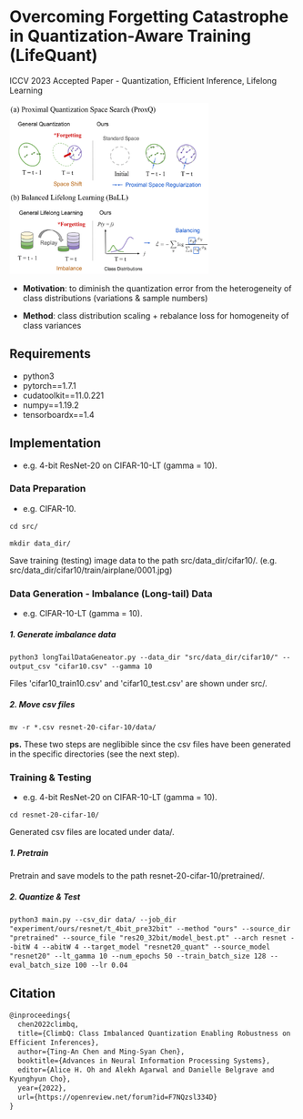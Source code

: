 # Overcoming Forgetting Catastrophe in Quantization-Aware Training (LifeQuant)
ICCV 2023 Accepted Paper - Quantization, Efficient Inference, Lifelong Learning 

<img src="img/overview.png" width="350" height="300">

* **Motivation**: to diminish the quantization error from the heterogeneity of class distributions (variations & sample numbers)

* **Method**: class distribution scaling + rebalance loss for homogeneity of class variances

## Requirements

* python3
* pytorch==1.7.1
* cudatoolkit==11.0.221 
* numpy==1.19.2
* tensorboardx==1.4

## Implementation

* e.g. 4-bit ResNet-20 on CIFAR-10-LT (gamma = 10).

### Data Preparation

* e.g. CIFAR-10.

```shell
cd src/
```
```shell
mkdir data_dir/
```

Save training (testing) image data to the path src/data_dir/cifar10/. (e.g. src/data_dir/cifar10/train/airplane/0001.jpg)

### Data Generation - Imbalance (Long-tail) Data

* e.g. CIFAR-10-LT (gamma = 10).

##### 1. Generate imbalance data

```shell
python3 longTailDataGeneator.py --data_dir "src/data_dir/cifar10/" --output_csv "cifar10.csv" --gamma 10
```

Files 'cifar10_train10.csv' and 'cifar10_test.csv' are shown under src/.

##### 2. Move csv files

```shell
mv -r *.csv resnet-20-cifar-10/data/
```

**ps.** These two steps are neglibible since the csv files have been generated in the specific directories (see the next step).

### Training & Testing

* e.g. 4-bit ResNet-20 on CIFAR-10-LT (gamma = 10).

```shell
cd resnet-20-cifar-10/
```

Generated csv files are located under data/.

##### 1. Pretrain

Pretrain and save models to the path resnet-20-cifar-10/pretrained/.

##### 2. Quantize & Test

```shell
python3 main.py --csv_dir data/ --job_dir "experiment/ours/resnet/t_4bit_pre32bit" --method "ours" --source_dir "pretrained" --source_file "res20_32bit/model_best.pt" --arch resnet --bitW 4 --abitW 4 --target_model "resnet20_quant" --source_model "resnet20" --lt_gamma 10 --num_epochs 50 --train_batch_size 128 --eval_batch_size 100 --lr 0.04
```


## Citation

```shell
@inproceedings{
  chen2022climbq,
  title={ClimbQ: Class Imbalanced Quantization Enabling Robustness on Efficient Inferences},
  author={Ting-An Chen and Ming-Syan Chen},
  booktitle={Advances in Neural Information Processing Systems},
  editor={Alice H. Oh and Alekh Agarwal and Danielle Belgrave and Kyunghyun Cho},
  year={2022},
  url={https://openreview.net/forum?id=F7NQzsl334D}
}
```
